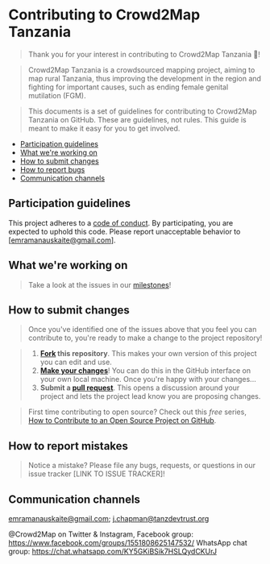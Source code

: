# Contributing to Crowd2Map Tanzania

>Thank you for your interest in contributing to Crowd2Map Tanzania :tada:! 

>Crowd2Map Tanzania is a crowdsourced mapping project, aiming to map rural Tanzania, thus improving the development in the region and fighting for important causes, such as ending female genital mutilation (FGM).

>This documents is a set of guidelines for contributing to Crowd2Map Tanzania on GitHub. These are guidelines, not rules. This guide is meant to make it easy for you to get involved.

* [Participation guidelines](#participation-guidelines)
* [What we're working on](#what-were-working-on)
* [How to submit changes](#how-to-submit-changes)
* [How to report bugs](#how-to-report-bugs)
* [Communication channels](#communication-channels)

## Participation guidelines

This project adheres to a [code of conduct](CODE_OF_CONDUCT.md). By participating, you are expected to uphold this code. Please report unacceptable behavior to [emramanauskaite@gmail.com].

## What we're working on

> Take a look at the issues in our [milestones](https://github.com/seplute/crowd2map/milestones)!


## How to submit changes

> Once you've identified one of the issues above that you feel you can contribute to, you're ready to make a change to the project repository!
 
> 1. **[Fork](https://help.github.com/articles/fork-a-repo/) this repository**. This makes your own version of this project you can edit and use.
> 2. **[Make your changes](https://guides.github.com/activities/forking/#making-changes)**! You can do this in the GitHub interface on your own local machine. Once you're happy with your changes...
> 3. **Submit a [pull request](https://help.github.com/articles/proposing-changes-to-a-project-with-pull-requests/)**. This opens a discussion around your project and lets the project lead know you are proposing changes.

> First time contributing to open source? Check out this *free* series, [How to Contribute to an Open Source Project on GitHub](https://egghead.io/series/how-to-contribute-to-an-open-source-project-on-github).

## How to report mistakes

> Notice a mistake? Please file any bugs, requests, or questions in our issue tracker [LINK TO ISSUE TRACKER]!

## Communication channels

emramanauskaite@gmail.com; j.chapman@tanzdevtrust.org 

@Crowd2Map on Twitter & Instagram, Facebook group: https://www.facebook.com/groups/1551808625147532/
WhatsApp chat group: https://chat.whatsapp.com/KY5GKiBSik7HSLQydCKUrJ

